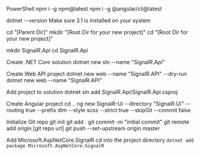 PowerShell
npm i -g npm@latest
npm i -g @angular/cli@latest

dotnet --version
Make sure 3.1 is installed on your system

cd "[Parent Dir]"
mkdir "[Root Dir for your new project]"
cd "[Root Dir for your new project]"

mkdir SignalR.Api
cd SignalR.Api

Create .NET Core solution
dotnet new sln --name "SignalR.Api"

Create Web API project
dotnet new web --name "SignalR.API" --dry-run
dotnet new web --name "SignalR.API"

Add project to solution
dotnet sln add SignalR.Api/SignalR.Api.csproj

Create Angular project
cd ..
ng new SignalR-Ui --directory "SignalR.Ui" --routing true --prefix dlm  --style scss --strict true --skipGit --commit false

Initialize Git repo
git init
git add .
git commit -m "initial commit"
git remote add origin [git repo url]
git push --set-upstream origin master

Add Microsoft.AspNetCore.SignalR
cd into the project directory
`dotnet add package Microsoft.AspNetCore.SignalR`

